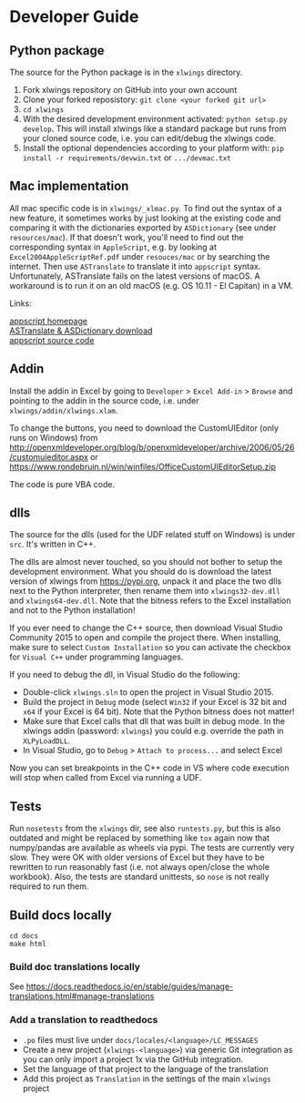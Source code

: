 # Developer Guide

## Python package

The source for the Python package is in the `xlwings` directory.

1. Fork xlwings repository on GitHub into your own account
2. Clone your forked reposistory: `git clone <your forked git url>`
3. `cd xlwings`
4. With the desired development environment activated: `python setup.py develop`. This will install xlwings like a standard package
   but runs from your cloned source code, i.e. you can edit/debug the xlwings code.
5. Install the optional dependencies according to your platform with: `pip install -r requirements/devwin.txt` or `.../devmac.txt`

## Mac implementation

All mac specific code is in `xlwings/_xlmac.py`. To find out the syntax of a new feature, it sometimes works by just looking at the existing
code and comparing it with the dictionaries exported by `ASDictionary` (see under `resources/mac`).
If that doesn't work, you'll need to find out the corresponding syntax in `AppleScript`, e.g. by looking at `Excel2004AppleScriptRef.pdf`
under `resouces/mac` or by searching the internet. Then use `ASTranslate` to translate it into `appscript` syntax. Unfortunately,
ASTranslate fails on the latest versions of macOS. A workaround is to run it on an old macOS (e.g. OS 10.11 - El Capitan) in a VM.

Links:

[appscript homepage](http://appscript.sourceforge.net/)  
[ASTranslate & ASDictionary download](https://sourceforge.net/projects/appscript/files/)  
[appscript source code](https://sourceforge.net/p/appscript/code/HEAD/tree/)

## Addin

Install the addin in Excel by going to `Developer` > `Excel Add-in` > `Browse` and pointing to the addin in the source code,
i.e. under `xlwings/addin/xlwings.xlam`.

To change the buttons, you need to download the CustomUIEditor (only runs on Windows) from 
http://openxmldeveloper.org/blog/b/openxmldeveloper/archive/2006/05/26/customuieditor.aspx or
https://www.rondebruin.nl/win/winfiles/OfficeCustomUIEditorSetup.zip

The code is pure VBA code.

## dlls

The source for the dlls (used for the UDF related stuff on Windows) is under `src`. It's written in C++.

The dlls are almost never touched, so you should not bother to setup the development environment. What you should do is
download the latest version of xlwings from https://pypi.org, unpack it and place the two dlls next to the Python interpreter,
then rename them into `xlwings32-dev.dll` and `xlwings64-dev.dll`. Note that the bitness refers to the Excel
installation and not to the Python installation!

If you ever need to change the C++ source, then download Visual Studio Community 2015 to open and compile the 
project there. When installing, make sure to select `Custom Installation` so you can activate the checkbox for `Visual C++` under
programming languages.

If you need to debug the dll, in Visual Studio do the following:

* Double-click `xlwings.sln` to open the project in Visual Studio 2015.
* Build the project in `Debug` mode (select `Win32` if your Excel is 32 bit and `x64` if your Excel is 64 bit). Note that the Python bitness does not matter!
* Make sure that Excel calls that dll that was built in debug mode. In the xlwings addin (password: `xlwings`) you could e.g. override the path in `XLPyLoadDLL`.
* In Visual Studio, go to `Debug` > `Attach to process...` and select Excel

Now you can set breakpoints in the C++ code in VS where code execution will stop when called from Excel via running a UDF.

## Tests

Run `nosetests` from the `xlwings` dir, see also `runtests.py`, but this is also outdated and might be replaced
by something like `tox` again now that numpy/pandas are available as wheels via pypi.
The tests are currently very slow. They were OK with older versions of Excel but they have to be rewritten
to run reasonably fast (i.e. not always open/close the whole workbook).
Also, the tests are standard unittests, so `nose` is not really required to run them.


## Build docs locally

```
cd docs
make html
```

### Build doc translations locally

See https://docs.readthedocs.io/en/stable/guides/manage-translations.html#manage-translations

### Add a translation to readthedocs

* `.po` files must live under `docs/locales/<language>/LC_MESSAGES`
* Create a new project (`xlwings-<language>`) via generic Git integration as you can only import a project 1x via the GitHub integration.
* Set the language of that project to the language of the translation
* Add this project as `Translation` in the settings of the main `xlwings` project